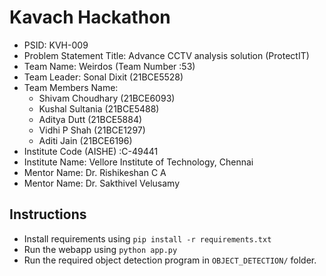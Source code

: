 # Kavach Hackathon

- PSID: KVH-009
- Problem Statement Title: Advance CCTV analysis solution (ProtectIT)
- Team Name: Weirdos (Team Number :53)
- Team Leader: Sonal Dixit (21BCE5528)
- Team Members Name:
    - Shivam Choudhary (21BCE6093)
    - Kushal Sultania (21BCE5488)
    - Aditya Dutt (21BCE5884)
    - Vidhi P Shah (21BCE1297)
    - Aditi Jain (21BCE6196)
- Institute Code (AISHE) :C-49441
- Institute Name: Vellore Institute of Technology, Chennai
- Mentor Name: Dr. Rishikeshan C A
- Mentor Name: Dr. Sakthivel Velusamy

## Instructions

- Install requirements using `pip install -r requirements.txt`
- Run the webapp using `python app.py`
- Run the required object detection program in `OBJECT_DETECTION/` folder.
